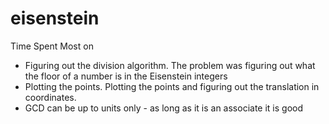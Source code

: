 # eisenstein

Time Spent Most on
- Figuring out the division algorithm. The problem was figuring out what the floor of a number is in the Eisenstein integers
- Plotting the points. Plotting the points and figuring out the translation in coordinates.
- GCD can be up to units only - as long as it is an associate it is good
